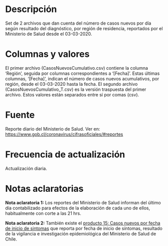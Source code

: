 # Descripción
Set de 2 archivos que dan cuenta del número de casos nuevos por día según resultado del diagnóstico, por región de residencia, reportados por el Ministerio de Salud desde el 03-03-2020. 

# Columnas y valores
El primer archivo (CasosNuevosCumulativo.csv) contiene la columna ‘Región’, seguida por columnas correspondientes a ‘[Fecha]’. Estas últimas columnas, ‘[Fecha]’, indican el número de casos nuevos acumulativos, por región, desde el 03-03-2020 hasta la fecha. El segundo archivo (CasosNuevosCumulativo_T.csv) es la versión traspuesta del primer archivo. Estos valores están separados entre sí por comas (csv).

# Fuente
Reporte diario del Ministerio de Salud. Ver en:
https://www.gob.cl/coronavirus/cifrasoficiales/#reportes

# Frecuencia de actualización
Actualización diaria.

# Notas aclaratorias

**Nota aclaratoria 1:** Los reportes del Ministerio de Salud informan del último día contabilizado para efectos de la elaboración de cada uno de ellos, habitualmente con corte a las 21 hrs.

**Nota aclaratoria 2:** También existe el [producto 15: Casos nuevos por fecha de inicio de sintomas](https://github.com/MinCiencia/Datos-COVID19/tree/master/output/producto15) que reporta por fecha de inicio de síntomas, resultado de la vigilancia e investigación epidemiológica del Ministerio de Salud de Chile.
